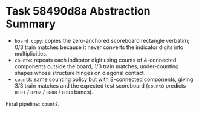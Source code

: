 # Task 58490d8a Abstraction Summary

- `board_copy`: copies the zero-anchored scoreboard rectangle verbatim; 0/3 train matches because it never converts the indicator digits into multiplicities.
- `count4`: repeats each indicator digit using counts of 4-connected components outside the board; 1/3 train matches, under-counting shapes whose structure hinges on diagonal contact.
- `count8`: same counting policy but with 8-connected components, giving 3/3 train matches and the expected test scoreboard (`count8` predicts `0101` / `0202` / `0808` / `0303` bands).

Final pipeline: `count8`.
